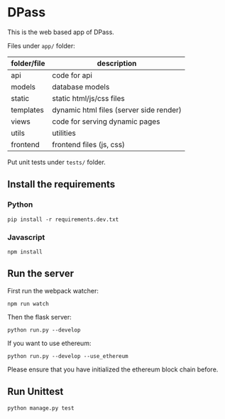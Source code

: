 # DPass
This is the web based app of DPass.

Files under `app/` folder:

| folder/file | description                             |
| ----------- | --------------------------------------- |
| api         | code for api                            |
| models      | database models                         |
| static      | static html/js/css files                |
| templates   | dynamic html files (server side render) |
| views       | code for serving dynamic pages          |
| utils       | utilities                               |
| frontend    | frontend files (js, css)                |

Put unit tests under `tests/` folder.

## Install the requirements

### Python
```
pip install -r requirements.dev.txt

```

### Javascript
```
npm install
```

## Run the server

First run the webpack watcher:
```
npm run watch
```

Then the flask server:

```
python run.py --develop
```

If you want to use ethereum:
```
python run.py --develop --use_ethereum
```
Please ensure that you have initialized the ethereum block chain before.


## Run Unittest
```
python manage.py test
```


